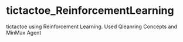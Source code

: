 # tictactoe_ReinforcementLearning
tictactoe using Reinforcement Learning. 
Used Qleanring Concepts and MinMax Agent
